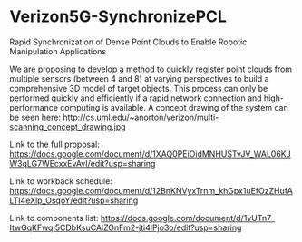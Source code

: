 # Verizon5G-SynchronizePCL

Rapid Synchronization of Dense Point Clouds to Enable Robotic Manipulation Applications

We are proposing to develop a method to quickly register point clouds from multiple sensors (between 4 and 8) at varying perspectives to build a comprehensive 3D model of target objects. This process can only be performed quickly and efficiently if a rapid network connection and high-performance computing is available. A concept drawing of the system can be seen here: http://cs.uml.edu/~anorton/verizon/multi-scanning_concept_drawing.jpg 


Link to the full proposal: 
https://docs.google.com/document/d/1XAQ0PEiOidMNHUSTvJV_WAL06KJW3qLG7WEcxxEvAvI/edit?usp=sharing 


Link to workback schedule: 
https://docs.google.com/document/d/12BnKNVyxTrnm_khGpx1uEfOzZHufALTI4eXlp_OsqoY/edit?usp=sharing


Link to components list:
https://docs.google.com/document/d/1vUTn7-ItwGqKFwqI5CDbKsuCAlZOnFm2-jti4lPjo3o/edit?usp=sharing
